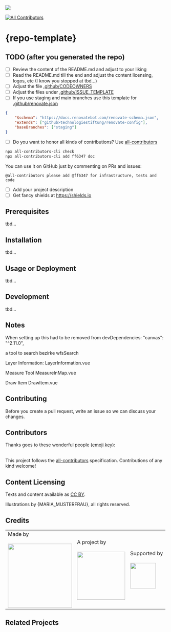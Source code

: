 ![](https://img.shields.io/badge/Built%20with%20%E2%9D%A4%EF%B8%8F-at%20Technologiestiftung%20Berlin-blue)

<!-- ALL-CONTRIBUTORS-BADGE:START - Do not remove or modify this section -->

[![All Contributors](https://img.shields.io/badge/all_contributors-0-orange.svg?style=flat-square)](#contributors-)

<!-- ALL-CONTRIBUTORS-BADGE:END -->

# {repo-template}

## TODO (after you generated the repo)

-   [ ] Review the content of the README.md and adjust to your liking
-   [ ] Read the README.md till the end and adjust the content licensing,
        logos, etc (I know you stopped at tbd...)
-   [ ] Adjust the file [.github/CODEOWNERS](./.github/CODEOWNERS)
-   [ ] Adjust the files under [.github/ISSUE_TEMPLATE](./.github/ISSUE_TEMPLATE)
-   [ ] If you use staging and main branches use this template for [.github/renovate.json](./.github/renovate.json)

```json
{
    "$schema": "https://docs.renovatebot.com/renovate-schema.json",
    "extends": ["github>technologiestiftung/renovate-config"],
    "baseBranches": ["staging"]
}
```

-   [ ] Do you want to honor all kinds of contributions? Use [all-contributors](https://allcontributors.org/)

```bash
npx all-contributors-cli check
npx all-contributors-cli add ff6347 doc
```

You can use it on GitHub just by commenting on PRs and issues:

```plain
@all-contributors please add @ff6347 for infrastructure, tests and code
```

-   [ ] Add your project description
-   [ ] Get fancy shields at https://shields.io

## Prerequisites

tbd...

## Installation

tbd...

## Usage or Deployment

tbd...

## Development

tbd...

## Notes

When setting up this had to be removed from devDependencies:
"canvas": "^2.11.0",

a tool to search bezirke
wfsSearch

Layer Information:
LayerInformation.vue

Measure Tool
MeasureInMap.vue

Draw Item
DrawItem.vue

## Contributing

Before you create a pull request, write an issue so we can discuss your changes.

## Contributors

Thanks goes to these wonderful people ([emoji key](https://allcontributors.org/docs/en/emoji-key)):

<!-- ALL-CONTRIBUTORS-LIST:START - Do not remove or modify this section -->
<!-- prettier-ignore-start -->
<!-- markdownlint-disable -->
<table>
  <tr>
  </tr>
</table>

<!-- markdownlint-restore -->
<!-- prettier-ignore-end -->

<!-- ALL-CONTRIBUTORS-LIST:END -->

This project follows the [all-contributors](https://github.com/all-contributors/all-contributors) specification. Contributions of any kind welcome!

## Content Licensing

Texts and content available as [CC BY](https://creativecommons.org/licenses/by/3.0/de/).

Illustrations by {MARIA_MUSTERFRAU}, all rights reserved.

## Credits

<table>
  <tr>
    <td>
      Made by <a href="https://citylab-berlin.org/de/start/">
        <br />
        <br />
        <img width="200" src="https://logos.citylab-berlin.org/logo-citylab-berlin.svg" />
      </a>
    </td>
    <td>
      A project by <a href="https://www.technologiestiftung-berlin.de/">
        <br />
        <br />
        <img width="150" src="https://logos.citylab-berlin.org/logo-technologiestiftung-berlin-de.svg" />
      </a>
    </td>
    <td>
      Supported by <a href="https://www.berlin.de/rbmskzl/">
        <br />
        <br />
        <img width="80" src="https://logos.citylab-berlin.org/logo-berlin-senatskanzelei-de.svg" />
      </a>
    </td>
  </tr>
</table>

## Related Projects

